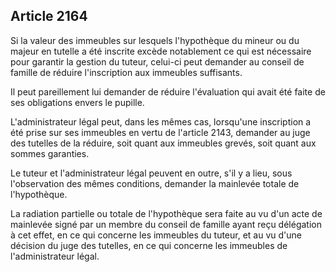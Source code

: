 Article 2164
----
Si la valeur des immeubles sur lesquels l'hypothèque du mineur ou du majeur en
tutelle a été inscrite excède notablement ce qui est nécessaire pour garantir la
gestion du tuteur, celui-ci peut demander au conseil de famille de réduire
l'inscription aux immeubles suffisants.

Il peut pareillement lui demander de réduire l'évaluation qui avait été faite de
ses obligations envers le pupille.

L'administrateur légal peut, dans les mêmes cas, lorsqu'une inscription a été
prise sur ses immeubles en vertu de l'article 2143, demander au juge des
tutelles de la réduire, soit quant aux immeubles grevés, soit quant aux sommes
garanties.

Le tuteur et l'administrateur légal peuvent en outre, s'il y a lieu, sous
l'observation des mêmes conditions, demander la mainlevée totale de
l'hypothèque.

La radiation partielle ou totale de l'hypothèque sera faite au vu d'un acte de
mainlevée signé par un membre du conseil de famille ayant reçu délégation à cet
effet, en ce qui concerne les immeubles du tuteur, et au vu d'une décision du
juge des tutelles, en ce qui concerne les immeubles de l'administrateur légal.
